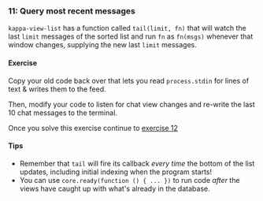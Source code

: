 ### 11: Query most recent messages

`kappa-view-list` has a function called `tail(limit, fn)` that will watch the last `limit` messages of the sorted list and run `fn` as `fn(msgs)` whenever that window changes, supplying the new last `limit` messages.

#### Exercise

Copy your old code back over that lets you read `process.stdin` for lines of text & writes them to the feed.

Then, modify your code to listen for chat view changes and re-write the last 10 chat messages to the terminal.

Once you solve this exercise continue to [exercise 12](12.html)

#### Tips

- Remember that `tail` will fire its callback *every time* the bottom of the list updates, including initial indexing when the program starts!
- You can use `core.ready(function () { ... })` to run code *after* the views have caught up with what's already in the database.

